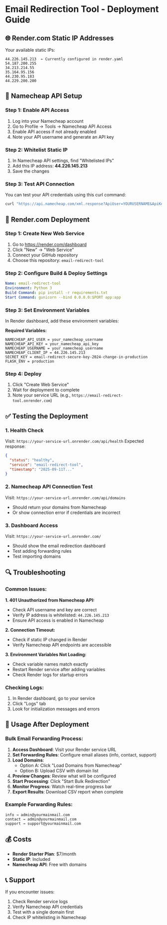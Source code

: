 # Email Redirection Tool - Deployment Guide

## 🌐 Render.com Static IP Addresses

Your available static IPs:
```
44.226.145.213  ← Currently configured in render.yaml
54.187.200.255
34.213.214.55
35.164.95.156
44.230.95.183
44.229.200.200
```

## 🔧 Namecheap API Setup

### Step 1: Enable API Access
1. Log into your Namecheap account
2. Go to Profile → Tools → Namecheap API Access
3. Enable API access if not already enabled
4. Note your API username and generate an API key

### Step 2: Whitelist Static IP
1. In Namecheap API settings, find "Whitelisted IPs"
2. Add this IP address: **44.226.145.213**
3. Save the changes

### Step 3: Test API Connection
You can test your API credentials using this curl command:
```bash
curl "https://api.namecheap.com/xml.response?ApiUser=YOURUSERNAME&ApiKey=YOURAPIKEY&UserName=YOURUSERNAME&Command=namecheap.domains.getList&ClientIp=44.226.145.213"
```

## 🚀 Render.com Deployment

### Step 1: Create New Web Service
1. Go to https://render.com/dashboard
2. Click "New" → "Web Service"
3. Connect your GitHub repository
4. Choose this repository: `email-redirect-tool`

### Step 2: Configure Build & Deploy Settings
```yaml
Name: email-redirect-tool
Environment: Python 3
Build Command: pip install -r requirements.txt
Start Command: gunicorn --bind 0.0.0.0:$PORT app:app
```

### Step 3: Set Environment Variables
In Render dashboard, add these environment variables:

**Required Variables:**
```
NAMECHEAP_API_USER = your_namecheap_username
NAMECHEAP_API_KEY = your_namecheap_api_key  
NAMECHEAP_USERNAME = your_namecheap_username
NAMECHEAP_CLIENT_IP = 44.226.145.213
SECRET_KEY = email-redirect-secure-key-2024-change-in-production
FLASK_ENV = production
```

### Step 4: Deploy
1. Click "Create Web Service"
2. Wait for deployment to complete
3. Note your service URL (e.g., `https://email-redirect-tool.onrender.com`)

## ✅ Testing the Deployment

### 1. Health Check
Visit: `https://your-service-url.onrender.com/api/health`
Expected response:
```json
{
  "status": "healthy",
  "service": "email-redirect-tool",
  "timestamp": "2025-09-11T..."
}
```

### 2. Namecheap API Connection Test
Visit: `https://your-service-url.onrender.com/api/domains`
- Should return your domains from Namecheap
- Or show connection error if credentials are incorrect

### 3. Dashboard Access
Visit: `https://your-service-url.onrender.com/`
- Should show the email redirection dashboard
- Test adding forwarding rules
- Test importing domains

## 🔍 Troubleshooting

### Common Issues:

**1. 401 Unauthorized from Namecheap API:**
- Check API username and key are correct
- Verify IP address is whitelisted: `44.226.145.213`
- Ensure API access is enabled in Namecheap

**2. Connection Timeout:**
- Check if static IP changed in Render
- Verify Namecheap API endpoints are accessible

**3. Environment Variables Not Loading:**
- Check variable names match exactly
- Restart Render service after adding variables
- Check Render logs for startup errors

### Checking Logs:
1. In Render dashboard, go to your service
2. Click "Logs" tab
3. Look for initialization messages and errors

## 🎯 Usage After Deployment

### Bulk Email Forwarding Process:
1. **Access Dashboard**: Visit your Render service URL
2. **Set Forwarding Rules**: Configure email aliases (info, contact, support)
3. **Load Domains**: 
   - Option A: Click "Load Domains from Namecheap" 
   - Option B: Upload CSV with domain list
4. **Preview Changes**: Review what will be configured
5. **Start Processing**: Click "Start Bulk Redirection"
6. **Monitor Progress**: Watch real-time progress bar
7. **Export Results**: Download CSV report when complete

### Example Forwarding Rules:
```
info → admin@yourmainmail.com
contact → admin@yourmainmail.com
support → support@yourmainmail.com
```

## 💰 Costs
- **Render Starter Plan**: $7/month
- **Static IP**: Included
- **Namecheap API**: Free with domains

## 📞 Support
If you encounter issues:
1. Check Render service logs
2. Verify Namecheap API credentials
3. Test with a single domain first
4. Check IP whitelisting in Namecheap